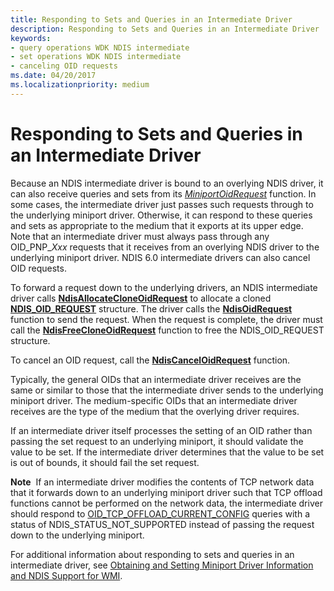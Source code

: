 ```yaml
---
title: Responding to Sets and Queries in an Intermediate Driver
description: Responding to Sets and Queries in an Intermediate Driver
keywords:
- query operations WDK NDIS intermediate
- set operations WDK NDIS intermediate
- canceling OID requests
ms.date: 04/20/2017
ms.localizationpriority: medium
---
```


# Responding to Sets and Queries in an Intermediate Driver





Because an NDIS intermediate driver is bound to an overlying NDIS driver, it can also receive queries and sets from its [*MiniportOidRequest*](/windows-hardware/drivers/ddi/ndis/nc-ndis-miniport_oid_request) function. In some cases, the intermediate driver just passes such requests through to the underlying miniport driver. Otherwise, it can respond to these queries and sets as appropriate to the medium that it exports at its upper edge. Note that an intermediate driver must always pass through any OID\_PNP\_*Xxx* requests that it receives from an overlying NDIS driver to the underlying miniport driver. NDIS 6.0 intermediate drivers can also cancel OID requests.

To forward a request down to the underlying drivers, an NDIS intermediate driver calls [**NdisAllocateCloneOidRequest**](/windows-hardware/drivers/ddi/ndis/nf-ndis-ndisallocatecloneoidrequest) to allocate a cloned [**NDIS\_OID\_REQUEST**](/windows-hardware/drivers/ddi/ndis/ns-ndis-_ndis_oid_request) structure. The driver calls the [**NdisOidRequest**](/windows-hardware/drivers/ddi/ndis/nf-ndis-ndisoidrequest) function to send the request. When the request is complete, the driver must call the [**NdisFreeCloneOidRequest**](/windows-hardware/drivers/ddi/ndis/nf-ndis-ndisfreecloneoidrequest) function to free the NDIS\_OID\_REQUEST structure.

To cancel an OID request, call the [**NdisCancelOidRequest**](/windows-hardware/drivers/ddi/ndis/nf-ndis-ndiscanceloidrequest) function.

Typically, the general OIDs that an intermediate driver receives are the same or similar to those that the intermediate driver sends to the underlying miniport driver. The medium-specific OIDs that an intermediate driver receives are the type of the medium that the overlying driver requires.

If an intermediate driver itself processes the setting of an OID rather than passing the set request to an underlying miniport, it should validate the value to be set. If the intermediate driver determines that the value to be set is out of bounds, it should fail the set request.

**Note**  If an intermediate driver modifies the contents of TCP network data that it forwards down to an underlying miniport driver such that TCP offload functions cannot be performed on the network data, the intermediate driver should respond to [OID\_TCP\_OFFLOAD\_CURRENT\_CONFIG](./oid-tcp-offload-current-config.md) queries with a status of NDIS\_STATUS\_NOT\_SUPPORTED instead of passing the request down to the underlying miniport.

 

For additional information about responding to sets and queries in an intermediate driver, see [Obtaining and Setting Miniport Driver Information and NDIS Support for WMI](ndis-management-information-and-oids.md).

 

